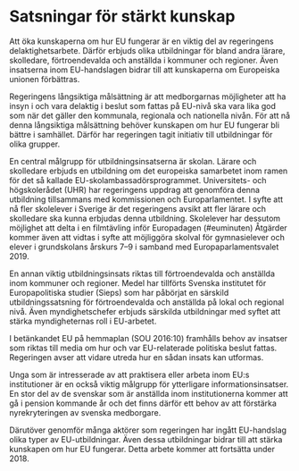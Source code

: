 # Satsningar för stärkt kunskap

Att öka kunskaperna om hur EU fungerar är en viktig del av regeringens delaktighetsarbete. Därför erbjuds olika utbildningar för bland andra lärare, skolledare, förtroendevalda och anställda i kommuner och regioner. Även insatserna inom EU-handslagen bidrar till att kunskaperna om Europeiska unionen förbättras.

Regeringens långsiktiga målsättning är att medborgarnas möjligheter att ha insyn i och vara delaktig i beslut som fattas på EU-nivå ska vara lika god som när det gäller den kommunala, regionala och nationella nivån. För att nå denna långsiktiga målsättning behöver kunskapen om hur EU fungerar bli bättre i samhället. Därför har regeringen tagit initiativ till utbildningar för olika grupper.

En central målgrupp för utbildningsinsatserna är skolan. Lärare och skolledare erbjuds en utbildning om det europeiska samarbetet inom ramen för det så kallade EU-skolambassadörsprogrammet. Universitets- och högskolerådet (UHR) har regeringens uppdrag att genomföra denna utbildning tillsammans med kommissionen och Europarlamentet. I syfte att nå fler skolelever i Sverige är det regeringens avsikt att fler lärare och skolledare ska kunna erbjudas denna utbildning. Skolelever har dessutom möjlighet att delta i en filmtävling inför Europadagen (#euminuten) Åtgärder kommer även att vidtas i syfte att möjliggöra skolval för gymnasielever och elever i grundskolans årskurs 7–9 i samband med Europaparlamentsvalet 2019.

En annan viktig utbildningsinsats riktas till förtroendevalda och anställda inom kommuner och regioner. Medel har tillförts Svenska institutet för Europapolitiska studier (Sieps) som har påbörjat en särskild utbildningssatsning för förtroendevalda och anställda på lokal och regional nivå. Även myndighetschefer erbjuds särskilda utbildningar med syftet att stärka myndigheternas roll i EU-arbetet.

I betänkandet EU på hemmaplan (SOU 2016:10) framhålls behov av insatser som riktas till media om hur och var EU-relaterade politiska beslut fattas. Regeringen avser att vidare utreda hur en sådan insats kan utformas.

Unga som är intresserade av att praktisera eller arbeta inom EU:s institutioner är en också viktig målgrupp för ytterligare informationsinsatser. En stor del av de svenskar som är anställda inom institutionerna kommer att gå i pension kommande år och det finns därför ett behov av att förstärka nyrekryteringen av svenska medborgare.

Därutöver genomför många aktörer som regeringen har ingått EU-handslag olika typer av EU-utbildningar. Även dessa utbildningar bidrar till att stärka kunskapen om hur EU fungerar. Detta arbete kommer att fortsätta under 2018.
